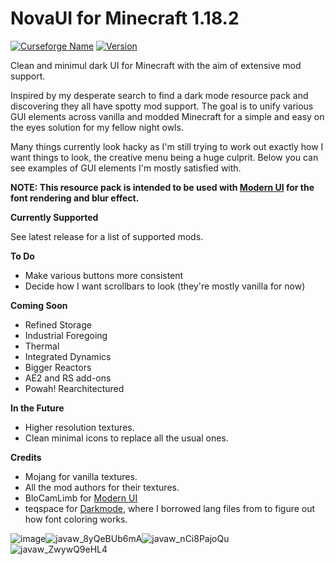 # NovaUI for Minecraft 1.18.2

[![Curseforge Name](https://cf.way2muchnoise.eu/title/634604.svg)](https://www.curseforge.com/minecraft/texture-packs/novaui) [![Version](https://cf.way2muchnoise.eu/versions/For%20MC_634604_all.svg)](https://www.curseforge.com/minecraft/texture-packs/novaui)

Clean and minimul dark UI for Minecraft with the aim of extensive mod support. 

Inspired by my desperate search to find a dark mode resource pack and discovering they all have spotty mod support. The goal is to unify various GUI elements across vanilla and modded Minecraft for a simple and easy on the eyes solution for my fellow night owls. 

Many things currently look hacky as I'm still trying to work out exactly how I want things to look, the creative menu being a huge culprit. Below you can see examples of GUI elements I'm mostly satisfied with.

<b>NOTE: This resource pack is intended to be used with [Modern UI](https://www.curseforge.com/minecraft/mc-mods/modern-ui) for the font rendering and blur effect.</b>

<b>Currently Supported</b>

See latest release for a list of supported mods.

<b>To Do</b>
 - Make various buttons more consistent
 - Decide how I want scrollbars to look (they're mostly vanilla for now)

<b>Coming Soon</b>
- Refined Storage
- Industrial Foregoing
- Thermal
- Integrated Dynamics
- Bigger Reactors
- AE2 and RS add-ons
- Powah! Rearchitectured

<b>In the Future</b>
- Higher resolution textures.
- Clean minimal icons to replace all the usual ones.

<b>Credits</b>
- Mojang for vanilla textures.
- All the mod authors for their textures.
- BloCamLimb for [Modern UI](https://www.curseforge.com/minecraft/mc-mods/modern-ui)
- teqspace for [Darkmode](https://www.curseforge.com/minecraft/texture-packs/darkmode), where I borrowed lang files from to figure out how font coloring works.

![image](https://i.imgur.com/LrNZipR.png)![javaw_8yQeBUb6mA](https://user-images.githubusercontent.com/85393060/174474875-c96dac38-e58e-47e2-a39f-8aebcb85cd83.png)![javaw_nCi8PajoQu](https://user-images.githubusercontent.com/85393060/174474879-8e19fcb3-fc81-4b71-a751-f06467c1033c.png)![javaw_ZwywQ9eHL4](https://user-images.githubusercontent.com/85393060/174474885-ee73145e-08db-48d3-af0c-7d788c3327ea.png)
